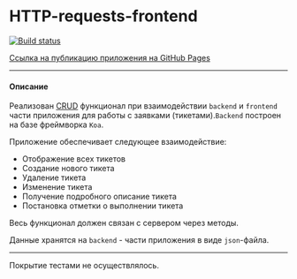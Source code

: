 # HTTP-requests-frontend

[![Build status](https://ci.appveyor.com/api/projects/status/7pbqkaumrlr35vkh?svg=true)](https://ci.appveyor.com/project/AACMKT/ahj-http-frontend)

[Ссылка на публикацию приложения на GitHub Pages](https://aacmkt.github.io/ahj-http-frontend/)

---

#### Описание


Реализован [CRUD](https://ru.wikipedia.org/wiki/CRUD) функционал при взаимодействии `backend` и `frontend` части приложения для работы с заявками (тикетами).`Backend` построен на базе фреймворка `Koa`.

Приложение обеспечивает следующее взаимодействие:

* Отображение всех тикетов
* Создание нового тикета
* Удаление тикета
* Изменение тикета
* Получение подробного описание тикета
* Постановка отметки о выполнении тикета

Весь функционал должен связан с сервером через методы.

Данные хранятся на `backend` - части приложения в виде `json`-файла.

---

Покрытие тестами не осуществлялось.